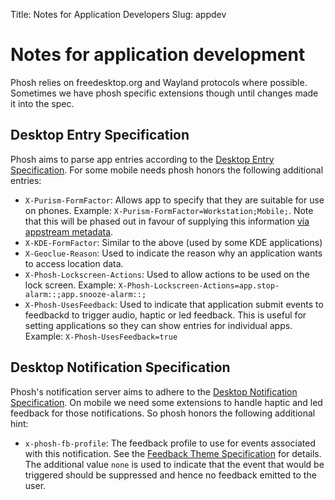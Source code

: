 Title: Notes for Application Developers
Slug: appdev

# Notes for application development

Phosh relies on freedesktop.org and Wayland protocols where
possible. Sometimes we have phosh specific extensions though until
changes made it into the spec.

## Desktop Entry Specification

Phosh aims to parse app entries according to the [Desktop Entry
Specification][]. For some mobile needs phosh honors the following
additional entries:

* `X-Purism-FormFactor`: Allows app to specify that they are suitable for use
  on phones. Example: `X-Purism-FormFactor=Workstation;Mobile;`. Note that this
  will be phased out in favour of supplying this information
  [via appstream metadata][].
* `X-KDE-FormFactor`: Similar to the above (used by some KDE applications)
* `X-Geoclue-Reason`: Used to indicate the reason why an application
  wants to access location data.
* `X-Phosh-Lockscreen-Actions`: Used to allow actions to be used on the lock screen.
  Example: `X-Phosh-Lockscreen-Actions=app.stop-alarm::;app.snooze-alarm::;`
* `X-Phosh-UsesFeedback`: Used to indicate that application submit events to
  feedbackd to trigger audio, haptic or led feedback. This is useful for setting
  applications so they can show entries for individual apps.
  Example: `X-Phosh-UsesFeedback=true`

## Desktop Notification Specification

Phosh's notification server aims to adhere to the [Desktop Notification
Specification][]. On mobile we need some extensions to handle haptic and led feedback
for those notifications. So phosh honors the following additional hint:

* `x-phosh-fb-profile`: The feedback profile to use for events associated with
  this notification. See the [Feedback Theme Specification][] for details. The
  additional value `none` is used to indicate that the event that would be
  triggered should be suppressed and hence no feedback emitted to the user.

[Desktop Entry Specification]: https://specifications.freedesktop.org/desktop-entry-spec/latest/
[Desktop Notification Specification]: https://specifications.freedesktop.org/notification-spec/notification-spec-latest.html#hints
[Feedback Theme Specification]: https://honk.sigxcpu.org/projects/feedbackd/doc/Feedback-theme-spec-0.0.0.html
[via appstream metadata]: https://gitlab.gnome.org/World/Phosh/phosh/-/merge_requests/950
